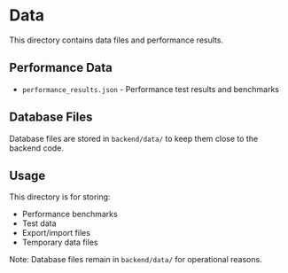 # Data

This directory contains data files and performance results.

## Performance Data
- `performance_results.json` - Performance test results and benchmarks

## Database Files
Database files are stored in `backend/data/` to keep them close to the backend code.

## Usage

This directory is for storing:
- Performance benchmarks
- Test data
- Export/import files
- Temporary data files

Note: Database files remain in `backend/data/` for operational reasons.